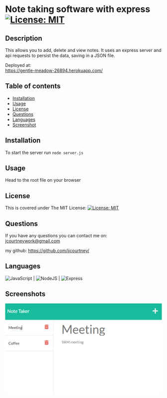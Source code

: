 # Note taking software with express [![License: MIT](https://img.shields.io/badge/License-MIT-yellow.svg)](https://opensource.org/licenses/MIT)

## Description

This allows you to add, delete and view notes. It uses an express server and api requests to persist the data, saving in a JSON file.

Deployed at: \
https://gentle-meadow-26894.herokuapp.com/

## Table of contents

- [Installation](#installation)
- [Usage](#usage)
- [License](#license)
- [Questions](#questions)
- [Languages](#languages)
- [Screenshot](#screenshots)

## Installation
To start the server run ```node server.js```

## Usage
Head to the root file on your browser

## License 
This is covered under The MIT License: 
[![License: MIT](https://img.shields.io/badge/License-MIT-yellow.svg)](https://opensource.org/licenses/MIT)

## Questions

If you have any questions you can contact me on: 
jcourtneywork@gmail.com

my github:
https://github.com/jjcourtney/

## Languages
![JavaScript](https://img.shields.io/badge/javascript-%23323330.svg?style=for-the-badge&logo=javascript&logoColor=%23F7DF1E) | ![NodeJS](https://img.shields.io/badge/node.js-%2343853D.svg?style=for-the-badge&logo=node.js&logoColor=white) | ![Express](https://img.shields.io/badge/Express.js-404D59?style=for-the-badge)

## Screenshots

![Screenshots](./screenshot.png)